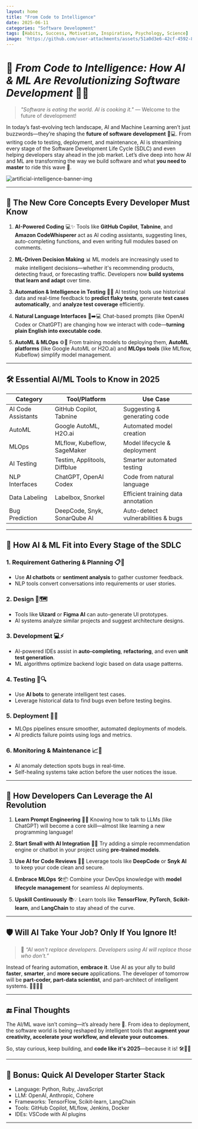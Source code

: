 ```yaml
---
layout: home
title: "From Code to Intelligence"
date: 2025-06-11
categories: "Software Development"
tags: [Habits, Success, Motivation, Inspiration, Psychology, Science]
image: 'https://github.com/user-attachments/assets/51a0d3e6-42cf-4592-803f-3f14bc579e9e'
---
```


# 🚀 *From Code to Intelligence: How AI & ML Are Revolutionizing Software Development* 🤖💡

> *"Software is eating the world. AI is cooking it."* — Welcome to the future of development!

In today’s fast-evolving tech landscape, AI and Machine Learning aren’t just buzzwords—they’re shaping the **future of software development** 🧠💻. From writing code to testing, deployment, and maintenance, AI is streamlining every stage of the Software Development Life Cycle (SDLC) and even helping developers stay ahead in the job market. Let’s dive deep into how AI and ML are transforming the way we build software and what **you need to master** to ride this wave 🚀.

![artificial-intelligence-banner-img](https://github.com/user-attachments/assets/51a0d3e6-42cf-4592-803f-3f14bc579e9e)

---

## 🧩 The New Core Concepts Every Developer Must Know

1. **AI-Powered Coding** 💻✨
   Tools like **GitHub Copilot**, **Tabnine**, and **Amazon CodeWhisperer** act as AI coding assistants, suggesting lines, auto-completing functions, and even writing full modules based on comments.

2. **ML-Driven Decision Making** 📊
   ML models are increasingly used to make intelligent decisions—whether it's recommending products, detecting fraud, or forecasting traffic. Developers now **build systems that learn and adapt** over time.

3. **Automation & Intelligence in Testing** 🧪🧠
   AI testing tools use historical data and real-time feedback to **predict flaky tests**, generate **test cases automatically**, and **analyze test coverage** efficiently.

4. **Natural Language Interfaces** 💬➡️💻
   Chat-based prompts (like OpenAI Codex or ChatGPT) are changing how we interact with code—**turning plain English into executable code**.

5. **AutoML & MLOps** ⚙️🔄
   From training models to deploying them, **AutoML platforms** (like Google AutoML or H2O.ai) and **MLOps tools** (like MLflow, Kubeflow) simplify model management.

---

## 🛠️ Essential AI/ML Tools to Know in 2025

| **Category**       | **Tool/Platform**            | **Use Case**                       |
| ------------------ | ---------------------------- | ---------------------------------- |
| AI Code Assistants | GitHub Copilot, Tabnine      | Suggesting & generating code       |
| AutoML             | Google AutoML, H2O.ai        | Automated model creation           |
| MLOps              | MLflow, Kubeflow, SageMaker  | Model lifecycle & deployment       |
| AI Testing         | Testim, Applitools, Diffblue | Smarter automated testing          |
| NLP Interfaces     | ChatGPT, OpenAI Codex        | Code from natural language         |
| Data Labeling      | Labelbox, Snorkel            | Efficient training data annotation |
| Bug Prediction     | DeepCode, Snyk, SonarQube AI | Auto-detect vulnerabilities & bugs |

---

## 🔄 How AI & ML Fit into Every Stage of the SDLC

### 1. **Requirement Gathering & Planning** 📋🧠

* Use **AI chatbots** or **sentiment analysis** to gather customer feedback.
* NLP tools convert conversations into requirements or user stories.

### 2. **Design** 🎨🗺️

* Tools like **Uizard** or **Figma AI** can auto-generate UI prototypes.
* AI systems analyze similar projects and suggest architecture designs.

### 3. **Development** 💻⚡

* AI-powered IDEs assist in **auto-completing**, **refactoring**, and even **unit test generation**.
* ML algorithms optimize backend logic based on data usage patterns.

### 4. **Testing** 🧪🔍

* Use **AI bots** to generate intelligent test cases.
* Leverage historical data to find bugs even before testing begins.

### 5. **Deployment** 🚀🔁

* MLOps pipelines ensure smoother, automated deployments of models.
* AI predicts failure points using logs and metrics.

### 6. **Monitoring & Maintenance** 📈🔧

* AI anomaly detection spots bugs in real-time.
* Self-healing systems take action before the user notices the issue.

---

## 🧠 How Developers Can Leverage the AI Revolution

1. **Learn Prompt Engineering** 🧠💬
   Knowing how to talk to LLMs (like ChatGPT) will become a core skill—almost like learning a new programming language!

2. **Start Small with AI Integration** 🧪🔧
   Try adding a simple recommendation engine or chatbot in your project using **pre-trained models**.

3. **Use AI for Code Reviews** 👀✅
   Leverage tools like **DeepCode** or **Snyk AI** to keep your code clean and secure.

4. **Embrace MLOps** 🛠️📦
   Combine your DevOps knowledge with **model lifecycle management** for seamless AI deployments.

5. **Upskill Continuously** 📚💡
   Learn tools like **TensorFlow**, **PyTorch**, **Scikit-learn**, and **LangChain** to stay ahead of the curve.

---

## 🛡️ Will AI Take Your Job? Only If You Ignore It!

> 💬 *“AI won't replace developers. Developers using AI will replace those who don't.”*

Instead of fearing automation, **embrace it**. Use AI as your ally to build **faster**, **smarter**, and **more secure** applications. The developer of tomorrow will be **part-coder, part-data scientist**, and part-architect of intelligent systems. 👨‍💻🤝🧠

---

## 🔚 Final Thoughts

The AI/ML wave isn’t coming—it’s already here 🌊. From idea to deployment, the software world is being reshaped by intelligent tools that **augment your creativity, accelerate your workflow, and elevate your outcomes**.

So, stay curious, keep building, and **code like it's 2025**—because it is! 🛠️💙🚀

---

## 📢 Bonus: Quick AI Developer Starter Stack

* Language: Python, Ruby, JavaScript
* LLM: OpenAI, Anthropic, Cohere
* Frameworks: TensorFlow, Scikit-learn, LangChain
* Tools: GitHub Copilot, MLflow, Jenkins, Docker
* IDEs: VSCode with AI plugins

---
